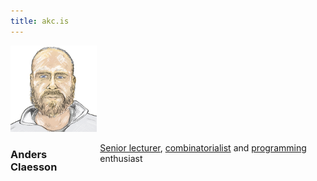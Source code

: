 ```yaml
---
title: akc.is
---
```

<div class="three columns alpha">
<a href="images/akc-fpsac09.png"><img id="me" src="images/me.png" alt="Anders Claesson"/></a>
</div>
<div class="seven columns omega">

### Anders Claesson

[Senior lecturer](http://www.cis.strath.ac.uk/cis/staff/index.php?uid=34726),
[combinatorialist](/papers/) and
[programming](https://github.com/akc) enthusiast

</div>
